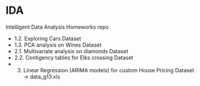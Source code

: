 # IDA

Intelligent Data Analysis Homeworks repo

* 1.2. Exploring Cars Dataset
* 1.3. PCA analysis on Wines Dataset
* 2.1. Multivariate analysis on diamonds Dataset
* 2.2. Contigency tables for Elks crossing Dataset
* 3. Linear Regression (ARIMA models) for custom House Pricing Dataset -> data_g13.xls
